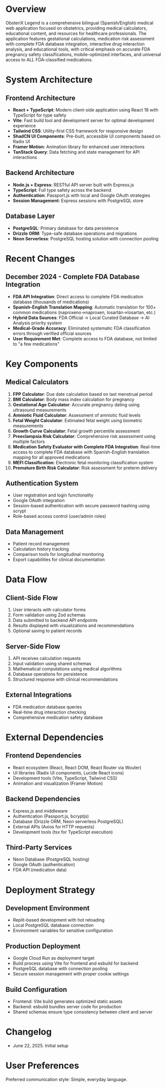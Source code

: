 # Overview

ObsteriX Legend is a comprehensive bilingual (Spanish/English) medical web application focused on obstetrics, providing medical calculators, educational content, and resources for healthcare professionals. The application features gestational calculations, medication risk assessment with complete FDA database integration, interactive drug interaction analysis, and educational tools, with critical emphasis on accurate FDA pregnancy safety classifications, mobile-optimized interfaces, and universal access to ALL FDA-classified medications.

# System Architecture

## Frontend Architecture
- **React + TypeScript**: Modern client-side application using React 18 with TypeScript for type safety
- **Vite**: Fast build tool and development server for optimal development experience
- **Tailwind CSS**: Utility-first CSS framework for responsive design
- **ShadCN UI Components**: Pre-built, accessible UI components based on Radix UI
- **Framer Motion**: Animation library for enhanced user interactions
- **TanStack Query**: Data fetching and state management for API interactions

## Backend Architecture
- **Node.js + Express**: RESTful API server built with Express.js
- **TypeScript**: Full type safety across the backend
- **Authentication**: Passport.js with local and Google OAuth strategies
- **Session Management**: Express sessions with PostgreSQL store

## Database Layer
- **PostgreSQL**: Primary database for data persistence
- **Drizzle ORM**: Type-safe database operations and migrations
- **Neon Serverless**: PostgreSQL hosting solution with connection pooling

# Recent Changes

## December 2024 - Complete FDA Database Integration
- **FDA API Integration**: Direct access to complete FDA medication database (thousands of medications)
- **Spanish-English Translation Mapping**: Automatic translation for 100+ common medications (naproxeno→naproxen, losartán→losartan, etc.)
- **Hybrid Data Sources**: FDA Official → Local Curated Database → AI Analysis priority system
- **Medical-Grade Accuracy**: Eliminated systematic FDA classification errors through verified official sources
- **User Requirement Met**: Complete access to FDA database, not limited to "a few medications"

# Key Components

## Medical Calculators
1. **FPP Calculator**: Due date calculation based on last menstrual period
2. **BMI Calculator**: Body mass index calculation for pregnancy
3. **Gestational Age Calculator**: Accurate pregnancy dating using ultrasound measurements
4. **Amniotic Fluid Calculator**: Assessment of amniotic fluid levels
5. **Fetal Weight Calculator**: Estimated fetal weight using biometric measurements
6. **Growth Curve Calculator**: Fetal growth percentile assessment
7. **Preeclampsia Risk Calculator**: Comprehensive risk assessment using multiple factors
8. **Medication Safety Evaluator with Complete FDA Integration**: Real-time access to complete FDA database with Spanish-English translation mapping for all approved medications
9. **MEFI Classification**: Electronic fetal monitoring classification system
10. **Premature Birth Risk Calculator**: Risk assessment for preterm delivery

## Authentication System
- User registration and login functionality
- Google OAuth integration
- Session-based authentication with secure password hashing using scrypt
- Role-based access control (user/admin roles)

## Data Management
- Patient record management
- Calculation history tracking
- Comparison tools for longitudinal monitoring
- Export capabilities for clinical documentation

# Data Flow

## Client-Side Flow
1. User interacts with calculator forms
2. Form validation using Zod schemas
3. Data submitted to backend API endpoints
4. Results displayed with visualizations and recommendations
5. Optional saving to patient records

## Server-Side Flow
1. API receives calculation requests
2. Input validation using shared schemas
3. Mathematical computations using medical algorithms
4. Database operations for persistence
5. Structured response with clinical recommendations

## External Integrations
- FDA medication database queries
- Real-time drug interaction checking
- Comprehensive medication safety database

# External Dependencies

## Frontend Dependencies
- React ecosystem (React, React DOM, React Router via Wouter)
- UI libraries (Radix UI components, Lucide React icons)
- Development tools (Vite, TypeScript, Tailwind CSS)
- Animation and visualization (Framer Motion)

## Backend Dependencies
- Express.js and middleware
- Authentication (Passport.js, bcryptjs)
- Database (Drizzle ORM, Neon serverless PostgreSQL)
- External APIs (Axios for HTTP requests)
- Development tools (tsx for TypeScript execution)

## Third-Party Services
- Neon Database (PostgreSQL hosting)
- Google OAuth (authentication)
- FDA API (medication data)

# Deployment Strategy

## Development Environment
- Replit-based development with hot reloading
- Local PostgreSQL database connection
- Environment variables for sensitive configuration

## Production Deployment
- Google Cloud Run as deployment target
- Build process using Vite for frontend and esbuild for backend
- PostgreSQL database with connection pooling
- Secure session management with proper cookie settings

## Build Configuration
- Frontend: Vite build generates optimized static assets
- Backend: esbuild bundles server code for production
- Shared schemas ensure type consistency between client and server

# Changelog

- June 22, 2025. Initial setup

# User Preferences

Preferred communication style: Simple, everyday language.